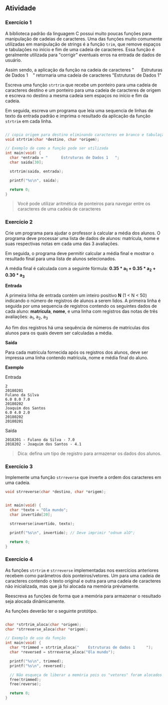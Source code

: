 
## Atividade


### Exercício 1

A biblioteca padrão da linguagem C possui muito poucas funções para manipulação de cadeias de caracteres. Uma das funções muito comumente utilizadas em manipulação de strings é a função ``trim``, que remove espaços e tabulações no início e fim de uma cadeia de caracteres. Essa função é geralmente utilizada para "corrigir" eventuais erros na entrada de dados de usuário.

Assim sendo, a aplicação da função na cadeia de caracteres "&nbsp;&nbsp;&nbsp;&nbsp;&nbsp;&nbsp;Estruturas de Dados 1&nbsp;&nbsp;&nbsp;&nbsp;" retornaria uma cadeia de caracteres "Estruturas de Dados 1"

Escreva uma função ``strtrim`` que recebe um ponteiro para uma cadeia de caracteres destino e um ponteiro para uma cadeia de caracteres de origem e escreva no destino a mesma cadeia sem espaços no início e fim da cadeia.

Em seguida, escreva um programa que leia uma sequencia de linhas de texto da entrada padrão e imprima o resultado da aplicação da função ``strtrim`` em cada linha.

```C

// copia origem para destino eliminando caracteres em branco e tabulação do início/fim da string
void strtrim(char *destino, char *origem);

// Exemplo de como a função pode ser utilizada
int main(void) {
  char *entrada = "      Estruturas de Dados 1   ";
  char saida[30];

  strtrim(saida, entrada);

  printf("%s\n", saida);

  return 0;
}
```
> Você pode utilizar aritmética de ponteiros para navegar entre os caracteres de uma cadeia de caracteres


### Exercício 2

Crie um programa para ajudar o professor à calcular a média dos alunos. O programa deve processar uma lista de dados de alunos: matrícula, nome e suas respectivas notas em cada uma das 3 avaliações.

Em seguida, o programa deve permitir calcular a média final e mostrar o resultado final para uma lista de alunos selecionados.

A média final é calculada com a seguinte fórmula: **0.35 \* a<sub>1</sub> + 0.35 \* a<sub>2</sub> + 0.30 \* a<sub>3</sub>**


**Entrada**

A primeira linha de entrada contém um inteiro positivo **N** (1 < N < 50) indicando o número de registros de alunos a serem lidos. A primeira linha é seguida por uma sequencia de registros contendo os seguintes dados de cada aluno: **matrícula**, **nome**, e uma linha com registros das notas de três avaliações: a<sub>1</sub>, a<sub>2</sub>, a<sub>3</sub>

Ao fim dos registros há uma sequência de números de matrículas dos alunos para os quais devem ser calculadas a média.

**Saída**

Para cada matrícula fornecida após os registros dos alunos, deve ser impressa uma linha contendo matrícula, nome e média final do aluno.

**Exemplo**

Entrada
```
2
20180201
Fulano da Silva
6.0 8.0 7.0
20180202
Joaquim dos Santos
6.0 4.0 2.0
20180202
20180201
```

Saída
```
2018201 - Fulano da Silva - 7.0
2018202 - Joaquim dos Santos - 4.1
```
> Dica: defina um tipo de registro para armazenar os dados dos alunos.


### Exercício 3

Implemente uma função ``strreverse`` que inverte a ordem dos caracteres em uma cadeia.

```C
void strreverse(char *destino, char *origem);


int main(void) {
  char *texto = "Ola mundo";
  char invertido[20];

  strreverse(invertido, texto);

  printf("%s\n", invertido); // Deve imprimir "odnum alO";

  return 0;
}

```


### Exercício 4
As funções ``strtrim`` e ``strreverse`` implementadas nos exercícios anteriores recebem como parâmetros dois ponteiros/vetores. Um para uma cadeia de caracteres contendo o texto original e outra para uma cadeia de caracteres não inicializada, mas que já foi alocada na memória préviamente.

Reescreva as funções de forma que a memória para armazenar o resultado seja alocada dinâmicamente.

As funções deverão ter o seguinte protótipo.

```C

char *strtrim_aloca(char *origem);
char *strreverse_aloca(char *origem);

// Exemplo de uso da função
int main(void) {
  char *trimmed = strtrim_aloca("    Estruturas de dados 1     ");
  char *reversed = strreverse_aloca("Ola mundo");

  printf("%s\n", trimmed);
  printf("%s\n", reversed);

  // Não esqueça de liberar a memória pois os "vetores" foram alocados dinâmicamente
  free(trimmed);
  free(reverse);

  return 0;
}

```
